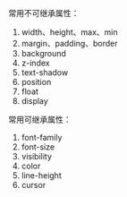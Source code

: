 常用不可继承属性：

1. width、height、max、min
2. margin、padding、border
3. background
4. z-index
5. text-shadow
6. position
7. float
8. display

常用可继承属性：

1. font-family
2. font-size
3. visibility
4. color
5. line-height
6. cursor